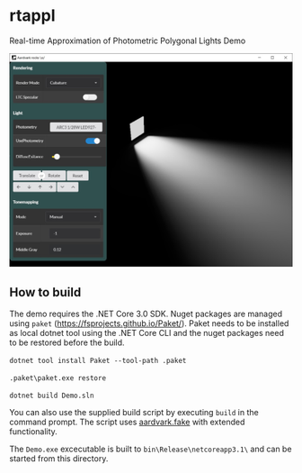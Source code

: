 # rtappl
Real-time Approximation of Photometric Polygonal Lights Demo

![Screenshot](screenshot.jpg)

## How to build

The demo requires the .NET Core 3.0 SDK. Nuget packages are managed using `paket` (https://fsprojects.github.io/Paket/). Paket needs to be installed as local dotnet tool using the .NET Core CLI and the nuget packages need to be restored before the build.

`dotnet tool install Paket --tool-path .paket`

`.paket\paket.exe restore`

`dotnet build Demo.sln`

You can also use the supplied build script by executing `build` in the command prompt. The script uses [aardvark.fake](https://github.com/aardvark-platform/aardvark.fake) with extended functionality.

The `Demo.exe` excecutable is built to `bin\Release\netcoreapp3.1\` and can be started from this directory.